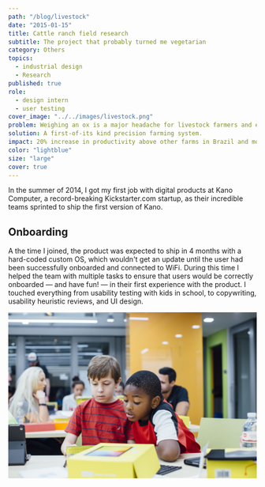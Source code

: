 ```yaml
---
path: "/blog/livestock"
date: "2015-01-15"
title: Cattle ranch field research
subtitle: The project that probably turned me vegetarian
category: Others
topics:
  - industrial design
  - Research
published: true
role:
  - design intern
  - user testing
cover_image: "../../images/livestock.png"
problem: Weighing an ox is a major headache for livestock farmers and extremely stressful for the animals.
solution: A first-of-its kind precision farming system.
impact: 20% increase in productivity above other farms in Brazil and more than 10% above the American standard. Also, I became vegetarian.
color: "lightblue"
size: "large"
cover: true
---
```


In the summer of 2014, I got my first job with digital products at Kano Computer, a record-breaking Kickstarter.com startup, as their incredible teams sprinted to ship the first version of Kano.

## Onboarding

A the time I joined, the product was expected to ship in 4 months with a hard-coded custom OS, which wouldn't get an update until the user had been successfully onboarded and connected to WiFi. During this time I helped the team with multiple tasks to ensure that users would be correctly onboarded — and have fun! — in their first experience with the product. I touched everything from usability testing with kids in school, to copywriting, usability heuristic reviews, and UI design.

![img](../../images/kano/kano-011.jpg)
